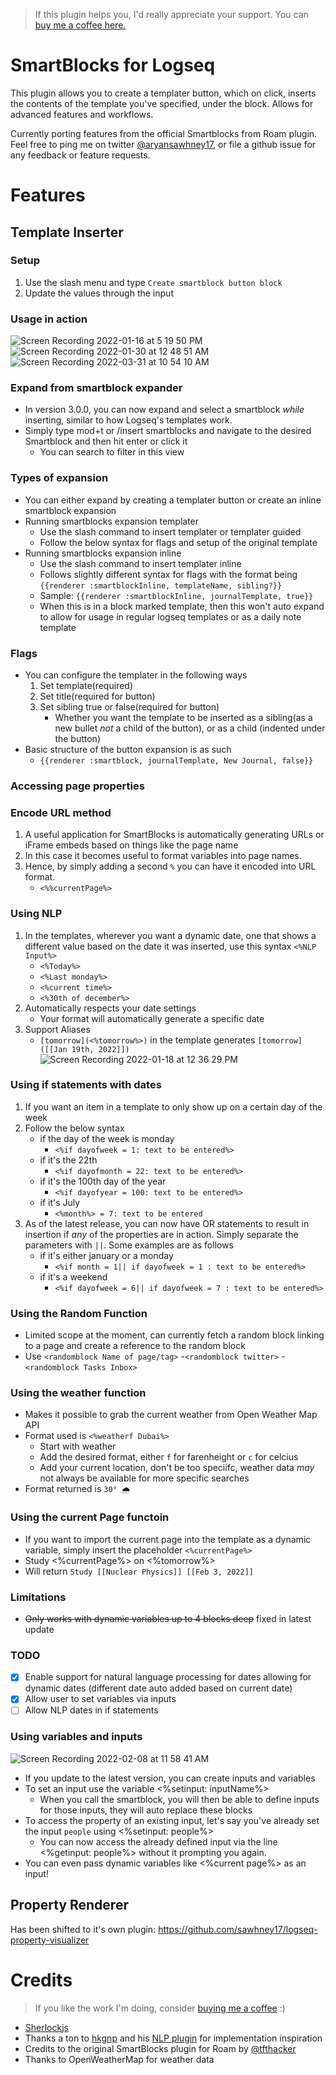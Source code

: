 >If this plugin helps you, I'd really appreciate your support. You can [buy me a coffee here. ](https://www.buymeacoffee.com/sawhney17)
# SmartBlocks for Logseq

This plugin allows you to create a templater button, which on click, inserts the contents of the template you've specified, under the block. Allows for advanced features and workflows. 

Currently porting features from the official Smartblocks from Roam plugin. Feel free to ping me on twitter [@aryansawhney17](https://twitter.com/aryansawhney17), or file a github issue for any feedback or feature requests. 


# Features

## Template Inserter
### Setup
1. Use the slash menu and type `Create smartblock button block`
2. Update the values through the input

### Usage in action
![Screen Recording 2022-01-16 at 5 19 50 PM](https://user-images.githubusercontent.com/80150109/149662222-79f0fa35-c2d8-4070-93d9-a39b0b7b4982.gif)
![Screen Recording 2022-01-30 at 12 48 51 AM](https://user-images.githubusercontent.com/80150109/151677540-a9b24fdd-3139-42c5-bfb8-8d0ad967dd84.gif)
![Screen Recording 2022-03-31 at 10 54 10 AM](https://user-images.githubusercontent.com/80150109/161001870-3dac3eae-8e61-4c40-9568-144f01f401d9.gif)


### Expand from smartblock expander
- In version 3.0.0, you can now expand and select a smartblock _while_ inserting, similar to how Logseq's templates work. 
- Simply type mod+t or /insert smartblocks and navigate to the desired Smartblock and then hit enter or click it
	- You can search to filter in this view
### Types of expansion
- You can either expand by creating a templater button or create an inline smartblock expansion
- Running smartblocks expansion templater
	- Use the slash command to insert templater or templater guided 
	- Follow the below syntax for flags and setup of the original template
- Running smartblocks expansion inline
	- Use the slash command to insert templater inline
	- Follows slightly different syntax for flags with the format being `{{renderer :smartblockInline, templateName, sibling?}}`
	- Sample: `{{renderer :smartblockInline, journalTemplate, true}}`
	- When this is in a block marked template, then this won't auto expand to allow for usage in regular logseq templates or as a daily note template
### Flags
- You can configure the templater in the following ways
	1. Set template(required)
	2. Set title(required for button)
	3. Set sibling true or false(required for button)
		- Whether you want the template to be inserted as a sibling(as a new bullet _not_ a child of the button), or as a child (indented under the button)
- Basic structure of the button expansion is as such 
	- `{{renderer :smartblock, journalTemplate, New Journal, false}}`

### Accessing page properties
### Encode URL method 
1. A useful application for SmartBlocks is automatically generating URLs or iFrame embeds based on things like the page name
2. In this case it becomes useful to format variables into page names. 
3. Hence, by simply adding a second `%` you can have it encoded into URL format.
	- `<%%currentPage%>`
### Using NLP
1. In the templates, wherever you want a dynamic date, one that shows a different value based on the date it was inserted, use this syntax `<%NLP Input%>`
	- `<%Today%>`
	- `<%Last monday%>`
	- `<%current time%>` 
	- `<%30th of december%>` 
2. Automatically respects your date settings
	- Your format will automatically generate a specific date 
3. Support Aliases
	- `[tomorrow](<%tomorrow%>)` in the template generates `[tomorrow]([[Jan 19th, 2022]])`
![Screen Recording 2022-01-18 at 12 36 29 PM](https://user-images.githubusercontent.com/80150109/149903174-1187c911-76c3-44be-87dc-a35e5fb37d5a.gif)
### Using if statements with dates
1. If you want an item in a template to only show up on a certain day of the week 
2. Follow the below syntax
	- if the day of the week is monday
		- `<%if dayofweek = 1: text to be entered%>`
	- if it's the 22th
		- `<%if dayofmonth = 22: text to be entered%>`
	- if it's the 100th day of the year
		- `<%if dayofyear = 100: text to be entered%>`
	- if it's July
		- `<%month%> = 7: text to be entered`
3. As of the latest release, you can now have OR statements to result in insertion if *any* of the properties are in action. Simply separate the parameters with `||`. Some examples are as follows
	- if it's either january or a monday
		- `<%if month = 1|| if dayofweek = 1 : text to be entered%>`
	- if it's a weekend
		- `<%if dayofweek = 6|| if dayofweek = 7 : text to be entered%>`
### Using the Random Function
- Limited scope at the moment, can currently fetch a random block linking to a page and create a reference to the random block
- Use `<randomblock Name of page/tag>`
	-`<randomblock twitter>`
	-`<randomblock Tasks Inbox>`

### Using the weather function
- Makes it possible to grab the current weather from Open Weather Map API
- Format used is `<%weatherf Dubai%>`
	- Start with weather
	- Add the desired format, either `f` for farenheight or `c` for celcius
	- Add your current location, don't be too speciifc, weather data *may* not always be available for more specific searches
- Format returned is `30° 🌧`
### Using the current Page functoin
- If you want to import the current page into the template as a dynamic variable, simply insert the placeholder `<%currentPage%>`
- Study <%currentPage%> on <%tomorrow%>
- Will return `Study [[Nuclear Physics]] [[Feb 3, 2022]]`

### Limitations
- ~~Only works with dynamic variables up to 4 blocks deep~~ fixed in latest update

### TODO
- [x] Enable support for natural language processing for dates allowing for dynamic dates (different date auto added based on current date)
- [x] Allow user to set variables via inputs
- [ ] Allow NLP dates in if statements

### Using variables and inputs
![Screen Recording 2022-02-08 at 11 58 41 AM](https://user-images.githubusercontent.com/80150109/152961013-3dd95af1-beb3-45ad-9f12-4b62176517df.gif)

- If you update to the latest version, you can create inputs and variables
- To set an input use the variable <%setinput: inputName%>
	- When you call the smartblock, you will then be able to define inputs for those inputs, they will auto replace these blocks
- To access the property of an existing input, let's say you've already set the input `people` using <%setinput: people%>
	- You can now access the already defined input via the line <%getinput: people%> without it prompting you again. 
- You can even pass dynamic variables like <%current page%> as an input!
## Property Renderer
Has been shifted to it's own plugin: https://github.com/sawhney17/logseq-property-visualizer


# Credits 
> If you like the work I'm doing, consider [buying me a coffee](https://www.buymeacoffee.com/sawhney17) :)
- [Sherlockjs](https://github.com/neilgupta/Sherlock)
- Thanks a ton to [hkgnp](https://github.com/hkgnp) and his [NLP plugin](https://github.com/hkgnp/logseq-datenlp-plugin) for implementation inspiration
- Credits to the original SmartBlocks plugin for Roam by [@tfthacker](https://twitter.com/tfthacker)
- Thanks to OpenWeatherMap for weather data
